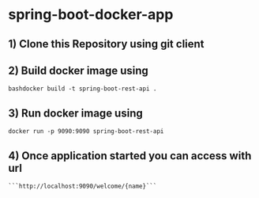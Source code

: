# spring-boot-docker-app 

## 1) Clone this Repository using git client

## 2) Build docker image using
   ```bashdocker build -t spring-boot-rest-api .```
   
## 3) Run docker image using
   ```docker run -p 9090:9090 spring-boot-rest-api```
   
## 4) Once application started you can access with url
    ```http://localhost:9090/welcome/{name}```
